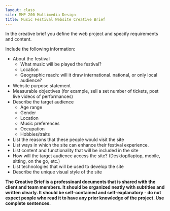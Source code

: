 ```yaml
---
layout: class
site: MMP 200 Multimedia Design
title: Music Festival Website Creative Brief
---
```


In the creative brief you define the web project and specify requirements and content. 

Include the following information:

- About the festival
  - What music will be played the festival?
  - Location
  - Geographic reach: will it draw international. national, or only local audience?
- Website purpose statement
- Measurable objectives (for example, sell a set number of tickets, post live videos of performances)
- Describe the target audience
  - Age range
  - Gender
  - Location 
  - Music preferences 
  - Occupation
  - Hobbies/traits
- List the reasons that these people would visit the site
- List ways in which the site can enhance their festival experience.
- List content and functionality that will be included in the site
- How will the target audience access the site? (Desktop/laptop, mobile, sitting, on the go, etc.)
- List technologies that will be used to develop the site
- Describe the unique visual style of the site

**The Creative Brief is a professioanl documents that is shared with the client and team members. It should be organized neatly with subtitles and written clearly. It should be self-contained and self-explanatory - do not expect people who read it to have any prior knowledge of the project. Use complete sentences.**
